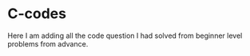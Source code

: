 # C-codes


Here I am adding all the code question I had solved from beginner level problems from advance.
